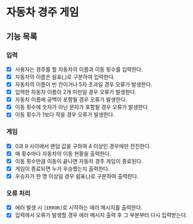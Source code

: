 # 자동차 경주 게임
## 기능 목록
### 입력
- [x] 사용자는 경주를 할 자동차의 이름과 이동 횟수를 입력한다.
- [x] 자동차의 이름은 쉼표(,)로 구분하여 입력한다.
- [x] 자동차의 이름이 빈 칸이거나 5자 초과일 경우 오류가 발생한다.
- [x] 입력한 자동차 이름이 2개 미만일 경우 오류가 발생한다.
- [x] 자동차 이름에 공백이 포함될 경우 오류가 발생한다.
- [x] 이동 횟수에 숫자가 아닌 문자가 포함될 경우 오류가 발생한다.
- [x] 이동 횟수가 1보다 작을 경우 오류가 발생한다.
### 게임
- [x] 0과 9 사이에서 랜덤 값을 구하여 4 이상인 경우에만 전진한다.
- [x] 매 횟수마다 자동차의 이동 현황을 출력한다.
- [x] 이동 횟수만큼 이동이 끝나면 자동차 경주 게임이 종료된다.
- [x] 게임이 종료되면 누가 우승했는지 출력한다.
- [x] 우승자가 한 명 이상일 경우 쉼표(,)로 구분하여 출력한다.
### 오류 처리
- [x] 에러 발생 시 `[ERROR]`로 시작하는 에러 메시지를 출력한다.
- [x] 입력에서 오류가 발생할 경우 에러 메시지 출력 후 그 부분부터 다시 입력받는다.
